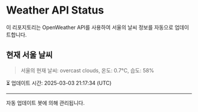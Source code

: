 
# Weather API Status

이 리포지토리는 OpenWeather API를 사용하여 서울의 날씨 정보를 자동으로 업데이트합니다.

## 현재 서울 날씨
> 서울의 현재 날씨: overcast clouds, 온도: 0.7°C, 습도: 58%

⏳ 업데이트 시간: 2025-03-03 21:17:34 (UTC)

---
자동 업데이트 봇에 의해 관리됩니다.
